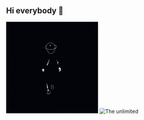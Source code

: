 ## Hi everybody 👋


<img src ="https://github.com/AIexUrban/AIexUrban/blob/main/post-100431-1403700348.gif" alt="The unlimited" width="250">

<img src ="https://img.shields.io/badge/py-python-blue?style=plastic&logo=python&logoColor=green" alt="The unlimited" width="100">


